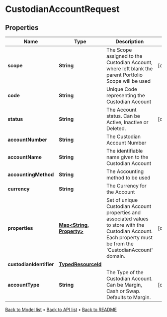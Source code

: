 

# CustodianAccountRequest


## Properties

| Name | Type | Description | Notes |
|------------ | ------------- | ------------- | -------------|
|**scope** | **String** | The Scope assigned to the Custodian Account, where left blank the parent Portfolio Scope will be used |  [optional] |
|**code** | **String** | Unique Code representing the Custodian Account |  |
|**status** | **String** | The Account status. Can be Active, Inactive or Deleted. |  [optional] |
|**accountNumber** | **String** | The Custodian Account Number |  |
|**accountName** | **String** | The identifiable name given to the Custodian Account |  |
|**accountingMethod** | **String** | The Accounting method to be used |  |
|**currency** | **String** | The Currency for the Account |  |
|**properties** | [**Map&lt;String, Property&gt;**](Property.md) | Set of unique Custodian Account properties and associated values to store with the Custodian Account. Each property must be from the &#39;CustodianAccount&#39; domain. |  [optional] |
|**custodianIdentifier** | [**TypedResourceId**](TypedResourceId.md) |  |  |
|**accountType** | **String** | The Type of the Custodian Account. Can be Margin, Cash or Swap. Defaults to Margin. |  [optional] |



[Back to Model list](../README.md#documentation-for-models) &#8226; [Back to API list](../README.md#documentation-for-api-endpoints) &#8226; [Back to README](../README.md)



